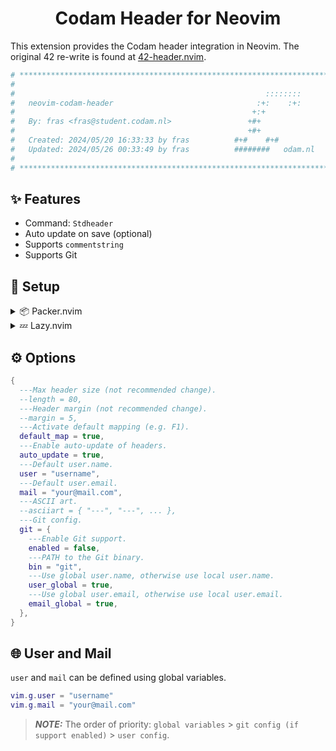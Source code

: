 <h1 align="center">Codam Header for Neovim</h1>

This extension provides the Codam header integration in Neovim. The original 42 re-write is found at [42-header.nvim](https://github.com/Diogo-ss/42-header.nvim).

```bash
# ************************************************************************** #
#                                                                            #
#                                                        ::::::::            #
#   neovim-codam-header                                :+:    :+:            #
#                                                     +:+                    #
#   By: fras <fras@student.codam.nl>                 +#+                     #
#                                                    +#+                     #
#   Created: 2024/05/20 16:33:33 by fras          #+#    #+#                 #
#   Updated: 2024/05/26 00:33:49 by fras          ########   odam.nl         #
#                                                                            #
# ************************************************************************** #
```

## ✨ Features

- Command: `Stdheader`
- Auto update on save (optional)
- Supports `commentstring`
- Supports Git

## 🎈 Setup

<details>
  <summary>📦 Packer.nvim</summary>

```lua
use {
  "f-ras/codam-header.nvim",
  cmd = { "Stdheader" },
  config = function()
    require "codamheader"setup {
      default_map = true, -- Default mapping <F1> in normal mode.
      auto_update = true, -- Update header when saving.
      user = "username", -- Your user.
      mail = "your@email.com", -- Your mail.
    -- add other options.
    }
  end,
}
```

</details>

<details>
  <summary>💤 Lazy.nvim</summary>

Create a file 'codam-header.lua' in ~/.config/nvim/plugins/ with the following content:

```lua
return
{
  "f-ras/codam-header.nvim",
  cmd = { "Stdheader" },
  keys = { "<F1>" },
  opts = {
    default_map = true, -- Default mapping <F1> in normal mode.
    auto_update = true, -- Update header when saving.
    user = "username", -- Your user.
    mail = "your@email.com", -- Your mail.
    -- add other options.
  },
  config = function(_, opts)
    require("codamheader").setup(opts)
  end,
}
```

</details>

## ⚙ Options

```lua
{
  ---Max header size (not recommended change).
  --length = 80,
  ---Header margin (not recommended change).
  --margin = 5,
  ---Activate default mapping (e.g. F1).
  default_map = true,
  ---Enable auto-update of headers.
  auto_update = true,
  ---Default user.name.
  user = "username",
  ---Default user.email.
  mail = "your@mail.com",
  ---ASCII art.
  --asciiart = { "---", "---", ... },
  ---Git config.
  git = {
    ---Enable Git support.
    enabled = false,
    ---PATH to the Git binary.
    bin = "git",
    ---Use global user.name, otherwise use local user.name.
    user_global = true,
    ---Use global user.email, otherwise use local user.email.
    email_global = true,
  },
}
```

## 🌐 User and Mail

`user` and `mail` can be defined using global variables.

```lua
vim.g.user = "username"
vim.g.mail = "your@mail.com"
```

> **_NOTE:_** The order of priority: `global variables` > `git config (if support enabled)` > `user config`.
